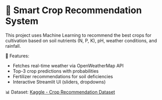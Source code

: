 # 🌱 Smart Crop Recommendation System

This project uses Machine Learning to recommend the best crops for cultivation 
based on soil nutrients (N, P, K), pH, weather conditions, and rainfall. 

🚀 Features:
- Fetches real-time weather via OpenWeatherMap API
- Top-3 crop predictions with probabilities
- Fertilizer recommendations for soil deficiencies
- Interactive Streamlit UI (sliders, dropdowns)

📊 Dataset: [Kaggle - Crop Recommendation Dataset](https://www.kaggle.com/datasets/atharvaingle/crop-recommendation-dataset)


